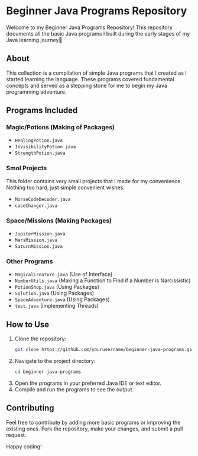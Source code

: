 # Beginner Java Programs Repository

Welcome to my Beginner Java Programs Repository! This repository documents all the basic Java programs I built during the early stages of my Java learning journey🌱

## About

This collection is a compilation of simple Java programs that I created as I started learning the language. These programs covered fundamental concepts and served as a stepping stone for me to begin my Java programming adventure.

## Programs Included

### Magic/Potions (Making of Packages)
- `HealingPotion.java`
- `InvisibilityPotion.java`
- `StrengthPotion.java`

### Smol Projects
This folder contains very small projects that I made for my convenience. Nothing too hard, just simple convenient wishes.
- `MorseCodeDecoder.java`
- `caseChanger.java`

### Space/Missions (Making Packages)
- `JupiterMission.java`
- `MarsMission.java`
- `SaturnMission.java`

### Other Programs
- `MagicalCreature.java` (Use of Interface)
- `NumberUtils.java` (Making a Function to Find if a Number is Narcissistic)
- `PotionShop.java` (Using Packages)
- `Solution.java` (Using Packages)
- `SpaceAdventure.java` (Using Packages)
- `test.java` (Implementing Threads)

## How to Use

1. Clone the repository:
   ```sh
   git clone https://github.com/yourusername/beginner-java-programs.git
   ```
2. Navigate to the project directory:
   ```sh
   cd beginner-java-programs
   ```
3. Open the programs in your preferred Java IDE or text editor.
4. Compile and run the programs to see the output.

## Contributing

Feel free to contribute by adding more basic programs or improving the existing ones. Fork the repository, make your changes, and submit a pull request.

Happy coding!
